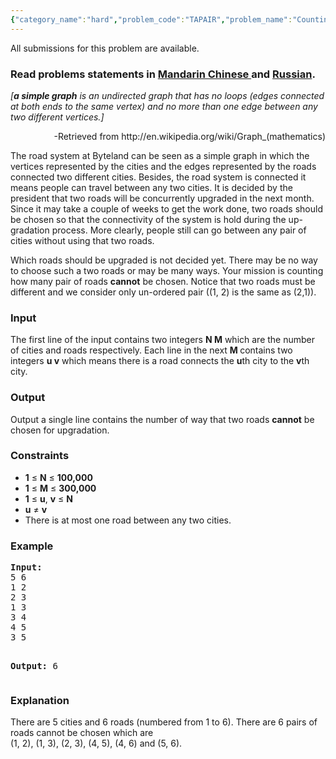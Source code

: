 ```yaml
---
{"category_name":"hard","problem_code":"TAPAIR","problem_name":"Counting The Important Pairs","languages_supported":{"0":"ADA","1":"ASM","2":"BASH","3":"BF","4":"C","5":"C99 strict","6":"CAML","7":"CLOJ","8":"CLPS","9":"CPP 4.3.2","10":"CPP 4.9.2","11":"CPP14","12":"CS2","13":"D","14":"ERL","15":"FORT","16":"FS","17":"GO","18":"HASK","19":"ICK","20":"ICON","21":"JAVA","22":"JS","23":"LISP clisp","24":"LISP sbcl","25":"LUA","26":"NEM","27":"NICE","28":"NODEJS","29":"PAS fpc","30":"PAS gpc","31":"PERL","32":"PERL6","33":"PHP","34":"PIKE","35":"PRLG","36":"PYTH","37":"PYTH 3.4","38":"RUBY","39":"SCALA","40":"SCM guile","41":"SCM qobi","42":"ST","43":"TCL","44":"TEXT","45":"WSPC"},"max_timelimit":3,"source_sizelimit":50000,"problem_author":"tuananh93","problem_tester":null,"date_added":"15-05-2013","tags":{"0":"dfs","1":"hard","2":"jan14","3":"tuananh93","4":"xor"},"editorial_url":"http://discuss.codechef.com/problems/TAPAIR","time":{"view_start_date":1389605400,"submit_start_date":1389605400,"visible_start_date":1389605400,"end_date":1735669800},"layout":"problem"}
---
```

<span class="solution-visible-txt">All submissions for this problem are available.</span><h3> Read problems statements in <a target="_blank" href="http://www.codechef.com/download/translated/JAN14/mandarin/TAPAIR.pdf">Mandarin Chinese </a> and <a target="_blank" href="http://www.codechef.com/download/translated/JAN14/russian/TAPAIR1.pdf">Russian</a>.</h3>
<p><i>[<b>a simple graph</b> is an undirected graph that has no loops (edges connected at both ends to the same vertex) and no more than one edge between any two different vertices.]</i></p>
<p align="right"> -Retrieved from http://en.wikipedia.org/wiki/Graph_(mathematics)</p>
<p>The road system at Byteland can be seen as a simple graph in which the vertices represented by the cities and the edges represented by the roads connected two different cities. Besides, the road system is connected it means people can travel between any two cities. It is decided by the president that two roads will be concurrently upgraded in the next month. Since it may take a couple of weeks to get the work done, two roads should be chosen so that the connectivity of the system is hold during the up-gradation process. More clearly, people still can go between any pair of cities without using that two roads.
</p>
<p>Which roads should be upgraded is not decided yet. There may be no way to choose such a two roads or may be many ways. Your mission is counting how many pair of roads <b>cannot</b> be chosen. Notice that two roads must be different and we consider only un-ordered pair ((1, 2) is the same as (2,1)).</p>
<h3>Input</h3>
<p>The first line of the input contains two integers <b>N M</b> which are the number of cities and roads respectively. Each line in the next <b> M </b> contains two integers <b>u v</b> which means there is a road connects the <b>u</b>th city to the <b>v</b>th city.</p>
<h3>Output</h3>
<p> Output a single line contains the number of way that two roads <b>cannot</b> be chosen for upgradation.</p>
<h3>Constraints</h3>
<ul>
<li><b>1</b> ≤ <b>N</b> ≤ <b>100,000</b></li>
<li><b>1</b> ≤ <b>M</b> ≤ <b>300,000</b></li>
<li><b>1</b> ≤ <b>u</b>, <b>v</b> ≤ <b>N</b></li>
<li><b>u</b> ≠ <b>v</b></li>
<li>There is at most one road between any two cities.</li>
</ul>
<h3>Example</h3>
<pre><b>Input:</b>
5 6
1 2
2 3
1 3
3 4
4 5
3 5

<b>Output:</b>
6
</pre><h3>Explanation</h3>
<p>There are 5 cities and 6 roads (numbered from 1 to 6). There are 6 pairs of roads cannot be chosen which are<br />
(1, 2), (1, 3), (2, 3), (4, 5), (4, 6) and (5, 6).</p>
